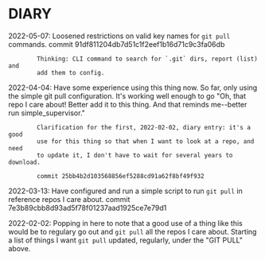 # DIARY

2022-05-07: Loosened restrictions on valid key names for `git pull` commands.
            commit 91df811204db7d51c1f2eef1b16d71c9c3fa06db

            Thinking: CLI command to search for `.git` dirs, report (list) and
            add them to config.

2022-04-04: Have some experience using this thing now. So far, only using the
            simple git pull configuration. It's working well enough to go "Oh,
            that repo I care about! Better add it to this thing. And that
            reminds me--better run simple_supervisor."

            Clarification for the first, 2022-02-02, diary entry: it's a good
            use for this thing so that when I want to look at a repo, and need
            to update it, I don't have to wait for several years to download.

            commit 25bb4b2d103568856ef5288cd91a62f8bf49f932

2022-03-13: Have configured and run a simple script to run `git pull` in
            reference repos I care about.
            commit 7e3b89cbb8d93ad5f78f01237aad1925ce7e79d1

2022-02-02: Popping in here to note that a good use of a thing like this would
            be to regulary go out and `git pull` all the repos I care about.
            Starting a list of things I want `git pull` updated, regularly,
            under the "GIT PULL" above.

